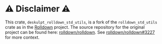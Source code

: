 # ⚠️ Disclaimer ⚠️

This crate, `deskulpt_rolldown_std_utils`, is a fork of the `rolldown_std_utils` crate as in the [Rolldown](https://rolldown.rs/) project. The source repository for the original project can be found here: [rolldown/rolldown](https://github.com/rolldown/rolldown/). See [rolldown/rolldown#3227](https://github.com/rolldown/rolldown/issues/3227) for more context.
